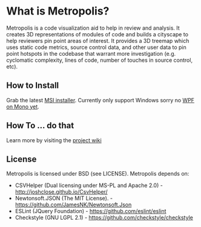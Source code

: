 # What is Metropolis?

Metropolis is a code visualization aid to help in review and analysis. It creates 3D representations of modules of code and builds a cityscape  to help reviewers pin point areas of interest. It provides a 3D treemap which uses static code metrics, source control data, and other user data to pin point hotspots in the codebase that warrant more investigation (e.g. cyclomatic complexity, lines of code, number of touches in source control, etc).

## How to Install

Grab the latest [MSI installer](https://github.com/dahood/metropolis/raw/master/publish/Metropolis.msi). Currently only support Windows sorry no [WPF on Mono yet](http://www.mono-project.com/docs/gui/wpf/).

## How To ... do that

Learn more by visiting the [project wiki](https://github.com/dahood/metropolis/wiki)


## License

Metropolis is licensed under BSD (see LICENSE). 
Metropolis depends on:

* CSVHelper (Dual licensing under MS-PL and Apache 2.0) - http://joshclose.github.io/CsvHelper/
* Newtonsoft.JSON (The MIT License). - https://github.com/JamesNK/Newtonsoft.Json
* ESLint (JQuery Foundation) - https://github.com/eslint/eslint
* Checkstyle (GNU LGPL 2.1) - https://github.com/checkstyle/checkstyle

